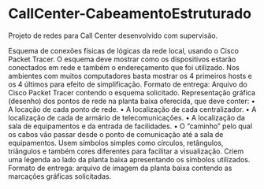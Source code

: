 # CallCenter-CabeamentoEstruturado
Projeto de redes para Call Center desenvolvido com supervisão.

   Esquema de conexões físicas de lógicas da rede local, usando o Cisco Packet Tracer.  O esquema deve mostrar como os dispositivos estarão conectados em rede e também o endereçamento que foi utilizado. Nos ambientes com muitos computadores basta mostrar os 4 primeiros hosts e os 4 últimos para efeito de simplificação. 
Formato de entrega: Arquivo do Cisco Packet Tracer contendo o esquema solicitado.
   Representação gráfica (desenho) dos pontos de rede na planta baixa oferecida, que deve conter:
•	A locação de cada ponto de rede.
•	A localização de cada centralizador.
•	A localização de cada de armário de telecomunicações.
•	A localização da sala de equipamentos e da entrada de facilidades.
•	O “caminho” pelo qual os cabos vão passar desde o ponto de comunicação até a sala de equipamentos.
Usem símbolos simples como círculos, retângulos, triângulos e também cores diferentes para facilitar a visualização. Criem uma legenda ao lado da planta baixa apresentando os símbolos utilizados. 
Formato de entrega: arquivo de imagem da planta baixa contendo as marcações gráficas solicitadas.

